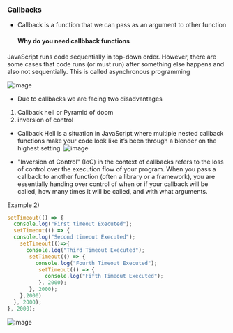 ### Callbacks

- Callback is a function that we can pass as an argument to other function
  #### Why do you need callbback functions
JavaScript runs code sequentially in top-down order.
However, there are some cases that code runs (or must run) after something else happens and also not sequentially. 
This is called asynchronous programming

![image](https://github.com/venkatdas/javascript-advanced/assets/43024084/14a8276a-5318-4453-aefd-cf310e7dc638)

- Due to callbacks we are facing two disadvantages

1) Callback hell or Pyramid of doom
2) inversion of control

- Callback Hell is a situation in JavaScript where multiple nested callback functions make your code look like it’s been through a blender on the highest setting.
![image](https://github.com/venkatdas/javascript-advanced/assets/43024084/3211ffa6-db0c-4775-91a0-383a8ba537ce)

- "Inversion of Control" (IoC) in the context of callbacks refers to the loss of control over the execution flow of your program. When you pass a callback to another function (often a library or a framework), you are essentially handing over control of when or if your callback will be called, how many times it will be called, and with what arguments.


Example 2)

```js
setTimeout(() => {
  console.log("First timeout Executed");
  setTimeout(() => {
  console.log("Second timeout Executed");
    setTimeout(()=>{
      console.log("Third Timeout Executed");
       setTimeout(() => {
         console.log("Fourth Timeout Executed");
          setTimeout(() => {
            console.log("Fifth Timeout Executed");
          }, 2000);
       }, 2000);
    },2000)
  }, 2000);
}, 2000);
```
![image](https://github.com/venkatdas/javascript-advanced/assets/43024084/2eec95aa-1edd-47be-8a72-ac121f6dde09)


